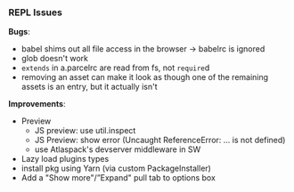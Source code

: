 ### REPL Issues

**Bugs**:

- babel shims out all file access in the browser -> babelrc is ignored
- glob doesn't work
- `extends` in a.parcelrc are read from fs, not `require`d
- removing an asset can make it look as though one of the remaining assets is an entry, but it actually isn't

**Improvements**:

- Preview
  - JS preview: use util.inspect
  - JS Preview: show error (Uncaught ReferenceError: ... is not defined)
  - use Atlaspack's devserver middleware in SW
- Lazy load plugins types
- install pkg using Yarn (via custom PackageInstaller)
- Add a "Show more"/”Expand" pull tab to options box
